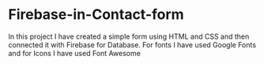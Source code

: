# Firebase-in-Contact-form
In this project I have created a simple form using HTML and CSS and then connected it with Firebase for Database. For fonts I have used Google Fonts and for Icons I have used Font Awesome
